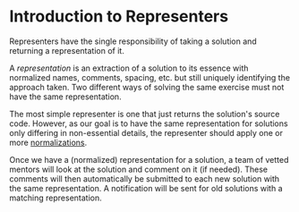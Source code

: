 # Introduction to Representers

Representers have the single responsibility of taking a solution and returning a representation of it.

A _representation_ is an extraction of a solution to its essence with normalized names, comments, spacing, etc. but still uniquely identifying the approach taken. Two different ways of solving the same exercise must not have the same representation.

The most simple representer is one that just returns the solution's source code. However, as our goal is to have the same representation for solutions only differing in non-essential details, the representer should apply one or more [normalizations](./normalization.md).

Once we have a (normalized) representation for a solution, a team of vetted mentors will look at the solution and comment on it (if needed). These comments will then automatically be submitted to each new solution with the same representation. A notification will be sent for old solutions with a matching representation.
